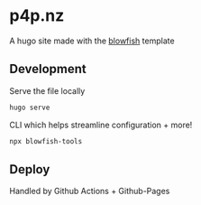 # p4p.nz

A hugo site made with the [blowfish](https://blowfish.page) template

## Development

Serve the file locally
```bash
hugo serve
```

CLI which helps streamline configuration + more!
```bash
npx blowfish-tools
```

## Deploy

Handled by Github Actions + Github-Pages
